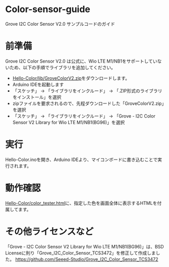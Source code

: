 # Color-sensor-guide
Grove I2C Color Sensor V2.0 サンプルコードのガイド

# 前準備

Grove I2C Color Sensor V2.0 は公式に、Wio LTE M1/NB1をサポートしていないため、以下の手順でライブラリを追加してください。

- [Hello-Color/lib/GroveColorV2.zip](https://github.com/kdg-hacks/kdg-hacks-examples/tree/master/Hello-Color/lib/GroveColorV2.zip)をダウンロードします。
- Arduino IDEを起動します
- 「スケッチ」 → 「ライブラリをインクルード」 → 「.ZIP形式のライブラリをインストール」を選択
- zipファイルを要求されるので、先程ダウンロードした「GroveColorV2.zip」を選択
- 「スケッチ」 → 「ライブラリをインクルード」 → 「Grove - I2C Color Sensor V2 Library  for Wio LTE M1/NB1(BG96)」を選択

# 実行
Hello-Color.inoを開き、Arduino IDEより、マイコンボードに書き込むことで実行されます。

# 動作確認
[Hello-Color/color_tester.html](https://github.com/kdg-hacks/kdg-hacks-examples/tree/master/Hello-Color/color_tester.html)に、指定した色を画面全体に表示するHTMLを付属してます。

# その他ライセンスなど

「Grove - I2C Color Sensor V2 Library  for Wio LTE M1/NB1(BG96)」は、BSD Licenseに則り「Grove_I2C_Color_Sensor_TCS3472」を修正して作成しました。
https://github.com/Seeed-Studio/Grove_I2C_Color_Sensor_TCS3472

